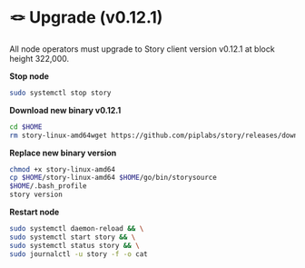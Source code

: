 # 🪢 Upgrade (v0.12.1)

All node operators must upgrade to Story client version v0.12.1 at block height 322,000.

**Stop node**

```bash
sudo systemctl stop story
```

**Download new binary v0.12.1**

```bash
cd $HOME
rm story-linux-amd64wget https://github.com/piplabs/story/releases/download/v0.12.1/story-linux-amd64
```

**Replace new binary version**

```bash
chmod +x story-linux-amd64
cp $HOME/story-linux-amd64 $HOME/go/bin/storysource 
$HOME/.bash_profile
story version
```

**Restart node**

```bash
sudo systemctl daemon-reload && \
sudo systemctl start story && \
sudo systemctl status story && \
sudo journalctl -u story -f -o cat
```
